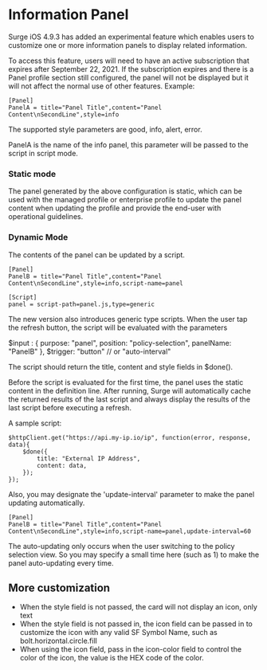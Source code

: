 # Information Panel

Surge iOS 4.9.3 has added an experimental feature which enables users to customize one or more information panels to display related information. 

To access this feature, users will need to have an active subscription that expires after September 22, 2021. If the subscription expires and there is a Panel profile section still configured, the panel will not be displayed but it will not affect the normal use of other features.
Example:

```
[Panel]
PanelA = title="Panel Title",content="Panel Content\nSecondLine",style=info
```

The supported style parameters are good, info, alert, error.

PanelA is the name of the info panel, this parameter will be passed to the script in script mode.

### Static mode

The panel generated by the above configuration is static, which can be used with the managed profile or enterprise profile to update the panel content when updating the profile and provide the end-user with operational guidelines.

### Dynamic Mode

The contents of the panel can be updated by a script.

```
[Panel]
PanelB = title="Panel Title",content="Panel Content\nSecondLine",style=info,script-name=panel

[Script]
panel = script-path=panel.js,type=generic
```

The new version also introduces generic type scripts. When the user tap the refresh button, the script will be evaluated with the parameters

$input : {
    purpose: "panel",
    position: "policy-selection",
    panelName: "PanelB"
},
$trigger: "button" // or "auto-interval"

The script should return the title, content and style fields in $done().

Before the script is evaluated for the first time, the panel uses the static content in the definition line. After running, Surge will automatically cache the returned results of the last script and always display the results of the last script before executing a refresh.

A sample script:

```
$httpClient.get("https://api.my-ip.io/ip", function(error, response, data){
	$done({
		title: "External IP Address",
		content: data,
	});
});
```

Also, you may designate the 'update-interval' parameter to make the panel updating automatically.

```
[Panel]
PanelB = title="Panel Title",content="Panel Content\nSecondLine",style=info,script-name=panel,update-interval=60
```

The auto-updating only occurs when the user switching to the policy selection view. So you may specify a small time here (such as 1) to make the panel auto-updating every time.

## More customization
- When the style field is not passed, the card will not display an icon, only text
- When the style field is not passed in, the icon field can be passed in to customize the icon with any valid SF Symbol Name, such as bolt.horizontal.circle.fill
- When using the icon field, pass in the icon-color field to control the color of the icon, the value is the HEX code of the color.


